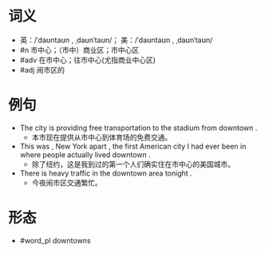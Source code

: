 # 词义
- 英：/ˈdaʊntaʊn , ˌdaʊnˈtaʊn/； 美：/ˈdaʊntaʊn , ˌdaʊnˈtaʊn/
- #n 市中心；（市中）商业区；市中心区
- #adv 在市中心；往市中心(尤指商业中心区)
- #adj 闹市区的
# 例句
- The city is providing free transportation to the stadium from downtown .
	- 本市现在提供从市中心到体育场的免费交通。
- This was , New York apart , the first American city I had ever been in where people actually lived downtown .
	- 除了纽约，这是我到过的第一个人们确实住在市中心的美国城市。
- There is heavy traffic in the downtown area tonight .
	- 今夜闹市区交通繁忙。
# 形态
- #word_pl downtowns
